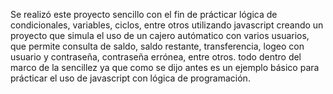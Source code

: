 Se realizó este proyecto sencillo con el fin de prácticar lógica de condicionales, variables, ciclos, entre otros utilizando javascript
creando un proyecto que simula el uso de un cajero autómatico con varios usuarios, que permite consulta de saldo, saldo restante, transferencia,
logeo con usuario y contraseña, contraseña errónea, entre otros. todo dentro del marco de la sencillez ya que como se dijo antes es un ejemplo
básico para prácticar el uso de javascript con lógica de programación.

